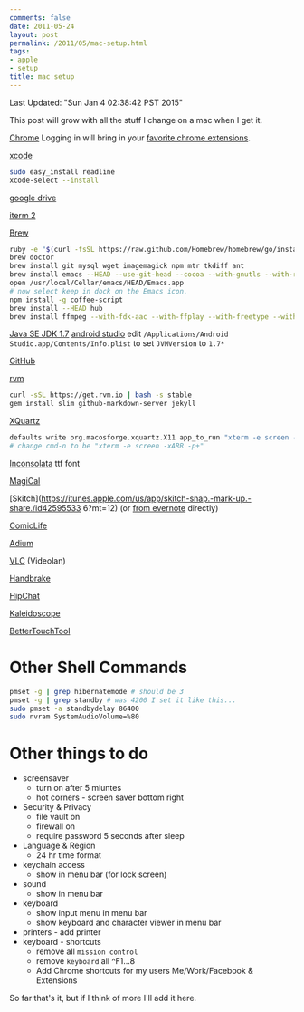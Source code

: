 ```yaml
---
comments: false
date: 2011-05-24
layout: post
permalink: /2011/05/mac-setup.html
tags:
- apple
- setup
title: mac setup
---
```


Last Updated: "Sun Jan  4 02:38:42 PST 2015"

This post will grow with all the stuff I change on a mac when I get it.

[Chrome](http://www.google.com/intl/en/chrome/browser/beta.html)
Logging in will bring in your [favorite chrome extensions](/2014/07/favorite-chrome-extensions.html).

[xcode](https://itunes.apple.com/us/app/xcode/id497799835)

```bash
sudo easy_install readline
xcode-select --install
```

[google drive](https://tools.google.com/dlpage/drive/index.html?hl=en#eula)

[iterm 2](http://iterm2.com/)

[Brew](http://brew.sh/)

```bash
ruby -e "$(curl -fsSL https://raw.github.com/Homebrew/homebrew/go/install)"
brew doctor
brew install git mysql wget imagemagick npm mtr tkdiff ant
brew install emacs --HEAD --use-git-head --cocoa --with-gnutls --with-rsvg --with-imagemagick
open /usr/local/Cellar/emacs/HEAD/Emacs.app
# now select keep in dock on the Emacs icon.
npm install -g coffee-script
brew install --HEAD hub
brew install ffmpeg --with-fdk-aac --with-ffplay --with-freetype --with-frei0r --with-libass --with-libvo-aacenc --with-libvorbis --with-libvpx --with-opencore-amr --with-openjpeg --with-opus --with-rtmpdump --with-schroedinger --with-speex --with-theora --with-tools
```

[Java SE JDK 1.7](http://www.oracle.com/technetwork/java/javase/downloads/jdk7-downloads-1880260.html)
[android studio](http://developer.android.com/sdk/index.html#top) edit `/Applications/Android Studio.app/Contents/Info.plist` to set `JVMVersion` to `1.7*`

[GitHub](https://mac.github.com/)

[rvm](https://rvm.io/)

```bash
curl -sSL https://get.rvm.io | bash -s stable
gem install slim github-markdown-server jekyll
```

[XQuartz](http://xquartz.macosforge.org/)

```bash
defaults write org.macosforge.xquartz.X11 app_to_run "xterm -e screen -xARR -p+"
# change cmd-n to be "xterm -e screen -xARR -p+"
```

[Inconsolata](http://www.levien.com/type/myfonts/inconsolata.html) ttf font

[MagiCal](http://www.charcoaldesign.co.uk/magical)

[Skitch](https://itunes.apple.com/us/app/skitch-snap.-mark-up.-share./id42595533
6?mt=12)&nbsp;(or [from evernote](http://evernote.com/skitch/#) directly)

[ComicLife](http://plasq.com/products/comiclife3/mac)

[Adium](https://adium.im/)

[VLC](http://www.videolan.org/vlc/index.html) (Videolan)

[Handbrake](http://handbrake.fr/)

[HipChat](https://www.hipchat.com/downloads)

[Kaleidoscope](http://www.kaleidoscopeapp.com/)

[BetterTouchTool](http://www.bettertouchtool.net/)

# Other Shell Commands

```bash
pmset -g | grep hibernatemode # should be 3
pmset -g | grep standby # was 4200 I set it like this...
sudo pmset -a standbydelay 86400
sudo nvram SystemAudioVolume=%80
```

# Other things to do

   * screensaver
      * turn on after 5 miuntes
      * hot corners - screen saver bottom right
   * Security & Privacy
      * file vault on
      * firewall on
      * require password 5 seconds after sleep
   * Language & Region
      * 24 hr time format
   * keychain access
      * show in menu bar (for lock screen)
   * sound
      * show in menu bar
   * keyboard
      * show input menu in menu bar
      * show keyboard and character viewer in menu bar
   * printers - add printer
   * keyboard - shortcuts
      * remove all `mission control`
      * remove `keyboard` all ^F1...8
      * Add Chrome shortcuts for my users Me/Work/Facebook & Extensions

So far that's it, but if I think of more I'll add it here.
